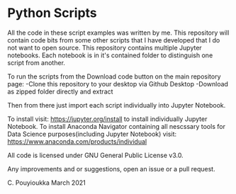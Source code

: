 # Python Scripts

All the code in these script examples was written by me. This repository will contain code bits from some other scripts that I have developed that I do not want to open source.
This repository contains multiple Jupyter notebooks. Each notebook is in it's contained folder to distinguish one script from another.

To run the scripts from the Download code button on the main repository page:
-Clone this repository to your desktop via Github Desktop
-Download as zipped folder directly and extract

Then from there just import each script individually into Jupyter Notebook.

To install visit: https://jupyter.org/install to install individually Jupyter Notebook.
To install Anaconda Navigator containing all nescssary tools for Data Science purposes(including Jupyter Notebook) visit: https://www.anaconda.com/products/individual

All code is licensed under GNU General Public License v3.0. 

Any improvements and or suggestions, open an issue or a pull request.

C. Pouyioukka March 2021
